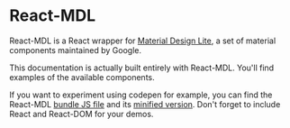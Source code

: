 # React-MDL

React-MDL is a React wrapper for [Material Design Lite](http://www.getmdl.io), a set of material components maintained by Google.

This documentation is actually built entirely with React-MDL. You'll find examples of the available components.

If you want to experiment using codepen for example, you can find the React-MDL [bundle JS file](https://npmcdn.com/react-mdl/out/ReactMDL.js) and its [minified version](https://npmcdn.com/react-mdl/out/ReactMDL.min.js). Don't forget to include React and React-DOM for your demos.

